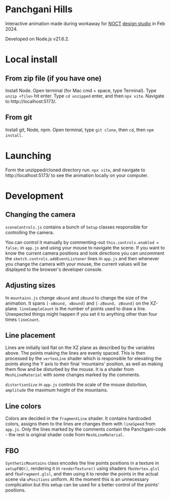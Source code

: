 # Panchgani Hills
Interactive animation made during workaway for [NOCT](https://noct.in/) [design studio](https://www.instagram.com/noctindia/)
in Feb 2024.

Developed on Node.js v21.6.2.

# Local install
## From zip file (if you have one)
Install Node.
Open terminal (for Mac cmd + space, type Terminal).
Type `unzip <file>` hit enter.
Type `cd unzipped` enter, and then `npx vite`. Navigate to http://localhost:5173/.
## From git
Install git, Node, npm.
Open terminal, type `git clone`, then `cd`, then `npm install`.

# Launching
Form the unzipped/cloned directory run.
`npx vite`, and navigate to http://localhost:5173/ to see the animation
locally on your computer.

# Development
## Changing the camera
`sceneControls.js` contains a bunch of `Setup` classes responsible for controlling
the camera.

You can control it manually by commenting-out `this.controls.enabled = false;` in
`app.js` and using your mouse to navigate the scene. If you want to know the current
camera positions and look directions you can uncomment the `sketch.controls.addEventListener`
lines in `app.js` and then whenever you change the camera with your mouse, the current
values will be displayed to the browser's developer console.

## Adjusting sizes
In `mountains.js` change `xBound` and `zBound` to change the size of the animation. It
spans `[-xBound, xBound]` and `[-zBound, zBound]` on the XZ-plane. `lineSampleCount`
is the number of points used to draw a line. Unexpected things might happen if you
set it to anything other than four times `lineCount`.

## Line placement
Lines are initially laid flat on the XZ plane as described by the variables above. The points
making the lines are evenly spaced. This is then processed by the `vertexLine` shader which
is responsible for elevating the points along the Y axis to their final 'mountains' position,
as well as making them flow and be disturbed by the mouse. It is a shader from `MeshLineMaterial`
with some changes marked by the comments.

`distortionSize` in `app.js` controls the scale of the mouse distortion,
`amplitude` the maximum height of the mountains.

## Line colors
Colors are decided in the `fragmentLine` shader. It contains hardcoded colors, assigns them to
the lines are changes them with `lineSpeed` from `app.js`. Only the lines marked by the comments
contain the Panchgani-code - the rest is original shader code from `MeshLineMaterial`.

## FBO
`SyntheticMountains` class encodes the line points positions in a texture in `setupFBO()`, rendering it
in `renderTexture()` using shaders `fboVertex.glsl` and `fboFragment.glsl`, and then using it to
render the points in the actual scene via `uPositions` uniform. At the moment this is an unnecessary complication but this
setup can be used for a better control of the points' positions.